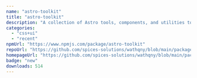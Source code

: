 ```yaml
---
name: "astro-toolkit"
title: "astro-toolkit"
description: "A collection of Astro tools, components, and utilities to streamline your development process."
categories:
  - "css+ui"
  - "recent"
npmUrl: "https://www.npmjs.com/package/astro-toolkit"
repoUrl: "https://github.com/spices-solutions/wathqny/blob/main/packages/astro-toolkit/README.md"
homepageUrl: "https://github.com/spices-solutions/wathqny/blob/main/packages/astro-toolkit/README.md"
badge: "new"
downloads: 514
---
```

